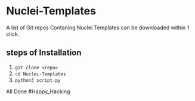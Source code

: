 # Nuclei-Templates
A list of Git repos Contaning Nuclei Templates can be downloaded within 1 click.

## steps of Installation
1) `git clone <repo>`
2) `cd Nuclei-Templates`
3) `python3 script.py`

All Done #Happy_Hacking
